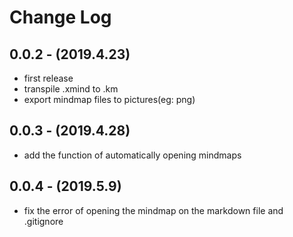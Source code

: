 # Change Log

## 0.0.2 - (2019.4.23)

- first release
- transpile .xmind to .km
- export mindmap files to pictures(eg: png)

## 0.0.3 - (2019.4.28)

- add the function of automatically opening mindmaps

## 0.0.4 - (2019.5.9)

- fix the error of opening the mindmap on the markdown file and .gitignore
